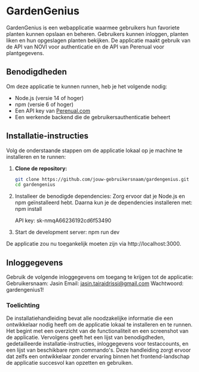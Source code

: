 # GardenGenius

GardenGenius is een webapplicatie waarmee gebruikers hun favoriete planten kunnen opslaan en beheren. Gebruikers kunnen inloggen, planten liken en hun opgeslagen planten bekijken. De applicatie maakt gebruik van de API van NOVI voor authenticatie en de API van Perenual voor plantgegevens. 

## Benodigdheden

Om deze applicatie te kunnen runnen, heb je het volgende nodig:

- Node.js (versie 14 of hoger)
- npm (versie 6 of hoger)
- Een API key van [Perenual.com](https://perenual.com/docs/api) 
- Een werkende backend die de gebruikersauthenticatie beheert 

## Installatie-instructies

Volg de onderstaande stappen om de applicatie lokaal op je machine te installeren en te runnen:

1. **Clone de repository:**
   ```bash
   git clone https://github.com/jouw-gebruikersnaam/gardengenius.git
   cd gardengenius

2. Installeer de benodigde dependencies:
Zorg ervoor dat je Node.js en npm geïnstalleerd hebt. Daarna kun je de dependencies installeren met:
   npm install

   API key: sk-nmqA66236192cd6f53490




3. Start de development server:
   npm run dev

De applicatie zou nu toegankelijk moeten zijn via http://localhost:3000.

## Inloggegevens
Gebruik de volgende inloggegevens om toegang te krijgen tot de applicatie:
Gebruikersnaam: Jasin
Email: jasin.tairaidrissi@gmail.com
Wachtwoord: gardengenius1!

### Toelichting 
De installatiehandleiding bevat alle noodzakelijke informatie die een ontwikkelaar nodig heeft om de applicatie lokaal te installeren en te runnen. Het begint met een overzicht van de functionaliteit en een screenshot van de applicatie. Vervolgens geeft het een lijst van benodigdheden, gedetailleerde installatie-instructies, inloggegevens voor testaccounts, en een lijst van beschikbare npm commando's. Deze handleiding zorgt ervoor dat zelfs een ontwikkelaar zonder ervaring binnen het frontend-landschap de applicatie succesvol kan opzetten en gebruiken.



